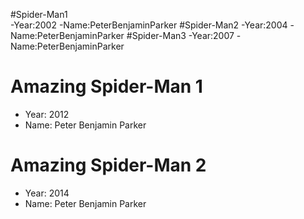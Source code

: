 #Spider-Man1  
-Year:2002 
-Name:PeterBenjaminParker 
#Spider-Man2 
-Year:2004 
-Name:PeterBenjaminParker 
#Spider-Man3 
-Year:2007 
-Name:PeterBenjaminParker
# Amazing Spider-Man 1 
- Year: 2012 
- Name: Peter Benjamin Parker 
# Amazing Spider-Man 2 
- Year: 2014 
- Name: Peter Benjamin Parker
